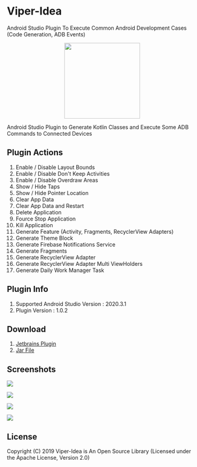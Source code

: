 # Viper-Idea
Android Studio Plugin To Execute Common Android Development Cases (Code Generation, ADB Events)

<p align="center">
  <img src="https://github.com/Yazan98/Viper/blob/main/images/logo.png?raw=true" width="200" height="200" />
</p>

Android Studio Plugin to Generate Kotlin Classes and Execute Some ADB Commands to Connected Devices

## Plugin Actions
1. Enable / Disable Layout Bounds
2. Enable / Disable Don't Keep Activities
3. Enable / Disable Overdraw Areas
4. Show / Hide Taps
5. Show / Hide Pointer Location
6. Clear App Data 
7. Clear App Data and Restart
8. Delete Application
9. Fource Stop Application
10. Kill Application
11. Generate Feature (Activity, Fragments, RecyclerView Adapters)
12. Generate Theme Block
13. Generate Firebase Notifications Service
14. Generate Fragments
15. Generate RecyclerView Adapter
16. Generate RecyclerView Adapter Multi ViewHolders
17. Generate Daily Work Manager Task

## Plugin Info
1. Supported Android Studio Version : 2020.3.1
2. Plugin Version : 1.0.2

## Download
1. [Jetbrains Plugin](https://plugins.jetbrains.com/plugin/17787-viper)
2. [Jar File](https://github.com/Yazan98/Viper/tree/main/builds)

## Screenshots

![](https://github.com/Yazan98/Viper/blob/main/images/1.png?raw=true)

![](https://github.com/Yazan98/Viper/blob/main/images/2.png?raw=true)

![](https://github.com/Yazan98/Viper/blob/main/images/3.png?raw=true)

![](https://github.com/Yazan98/Viper/blob/main/images/4.png?raw=true)

## License

Copyright (C) 2019 Viper-Idea is An Open Source Library (Licensed under the Apache License, Version 2.0)


